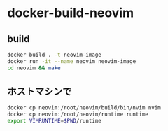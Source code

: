 # docker-build-neovim

## build
```bash
docker build . -t neovim-image
docker run -it --name neovim neovim-image
cd neovim && make
```

## ホストマシンで
```bash
docker cp neovim:/root/neovim/build/bin/nvim nvim
docker cp neovim:/root/neovim/runtime runtime
export VIMRUNTIME=$PWD/runtime
```
